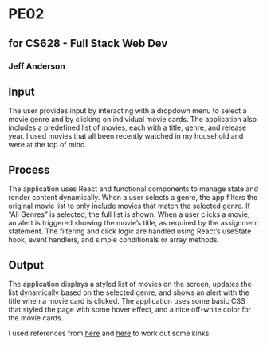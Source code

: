 # PE02

## for CS628 - Full Stack Web Dev

### Jeff Anderson

## Input

The user provides input by interacting with a dropdown menu to select a movie genre and by clicking on individual movie cards. The application also includes a predefined list of movies, each with a title, genre, and release year. I used movies that all been recently watched in my household and were at the top of mind.

## Process

The application uses React and functional components to manage state and render content dynamically. When a user selects a genre, the app filters the original movie list to only include movies that match the selected genre. If “All Genres” is selected, the full list is shown. When a user clicks a movie, an alert is triggered showing the movie’s title, as required by the assignment statement. The filtering and click logic are handled using React’s useState hook, event handlers, and simple conditionals or array methods.

## Output

The application displays a styled list of movies on the screen, updates the list dynamically based on the selected genre, and shows an alert with the title when a movie card is clicked. The application uses some basic CSS that styled the page with some hover effect, and a nice off-white color for the movie cards.

I used references from [here](https://www.freecodecamp.org/news/build-a-dynamic-dropdown-component/) and [here](https://stackoverflow.com/questions/62239420/steps-to-populate-dynamic-dropdown-using-arrays-in-reactjs-using-react-hooks) to work out some kinks.
